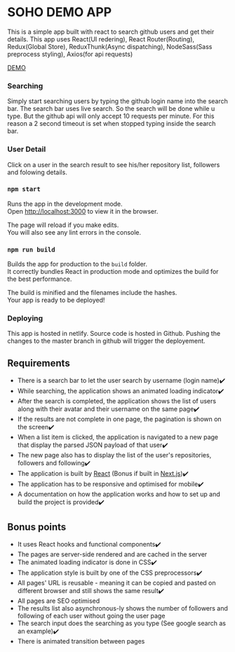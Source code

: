 # SOHO DEMO APP

This is a simple app built with react to search github users and get their details.
This app uses React(UI redering), React Router(Routing), Redux(Global Store), ReduxThunk(Async dispatching), NodeSass(Sass preprocess styling), Axios(for api requests)

[DEMO](https://soho-demo.netlify.app/)

### Searching

Simply start searching users by typing the github login name into the search bar. The search bar uses live search. So the search will be done while u type. But the github api will only accept 10 requests per minute. For this reason a 2 second timeout is set when stopped typing inside the search bar.

### User Detail

Click on a user in the search result to see his/her repository list, followers and folowing details.

### `npm start`

Runs the app in the development mode.\
Open [http://localhost:3000](http://localhost:3000) to view it in the browser.

The page will reload if you make edits.\
You will also see any lint errors in the console.

### `npm run build`

Builds the app for production to the `build` folder.\
It correctly bundles React in production mode and optimizes the build for the best performance.

The build is minified and the filenames include the hashes.\
Your app is ready to be deployed!

### Deploying

This app is hosted in netlify. Source code is hosted in Github. Pushing the changes to the master branch in github will trigger the deployement.

## Requirements

- There is a search bar to let the user search by username (login name)✔️
- While searching, the application shows an animated loading indicator✔️
- After the search is completed, the application shows the list of users along with their avatar and their username on the same page✔️
- If the results are not complete in one page, the pagination is shown on the screen✔️
- When a list item is clicked, the application is navigated to a new page that display the parsed JSON payload of that user✔️
- The new page also has to display the list of the user's repositories, followers and following✔️
- The application is built by [React](https://github.com/facebook/react) (Bonus if built in [Next.js](https://nextjs.org/))✔️
- The application has to be responsive and optimised for mobile✔️
- A documentation on how the application works and how to set up and build the project is provided✔️

## Bonus points

- It uses React hooks and functional components✔️
- The pages are server-side rendered and are cached in the server
- The animated loading indicator is done in CSS✔️
- The application style is built by one of the CSS preprocessors✔️
- All pages' URL is reusable - meaning it can be copied and pasted on different browser and still shows the same result✔️
- All pages are SEO optimised
- The results list also asynchronous-ly shows the number of followers and following of each user without going the user page
- The search input does the searching as you type (See google search as an example)✔️
- There is animated transition between pages
